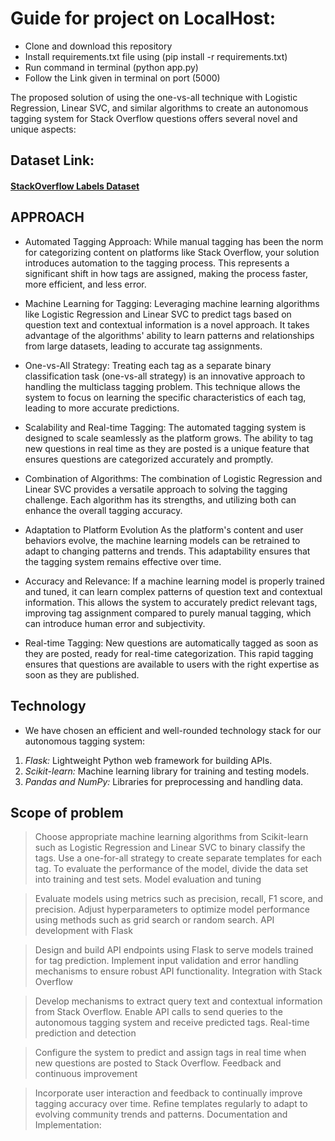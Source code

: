 # Guide for project on LocalHost:
- Clone and download this repository
- Install requirements.txt file using (pip install -r requirements.txt)
- Run command in terminal (python app.py)
- Follow the Link given in terminal on port (5000)

The proposed solution of using the one-vs-all technique with Logistic Regression, Linear SVC, and similar algorithms to create an autonomous tagging system for Stack Overflow questions offers several novel and unique aspects:
## Dataset Link: 
#### [StackOverflow Labels Dataset](https://www.kaggle.com/datasets/stackoverflow/stacksample)
## APPROACH
- Automated Tagging Approach:
   While manual tagging has been the norm for categorizing content on platforms like Stack Overflow, your solution introduces automation to the tagging process. This represents a significant shift in how tags are assigned, making the process faster, more efficient, and less error.

- Machine Learning for Tagging:
   Leveraging machine learning algorithms like Logistic Regression and Linear SVC to predict tags based on question text and contextual information is a novel approach. It takes advantage of the algorithms' ability to learn patterns and relationships from large datasets, leading to accurate tag assignments.

-  One-vs-All Strategy:
   Treating each tag as a separate binary classification task (one-vs-all strategy) is an innovative approach to handling the multiclass tagging problem. This technique allows the system to focus on learning the specific characteristics of each tag, leading to more accurate predictions.

-  Scalability and Real-time Tagging:
   The automated tagging system is designed to scale seamlessly as the platform grows. The ability to tag new questions in real time as they are posted is a unique feature that ensures questions are categorized accurately and promptly.


- Combination of Algorithms:
   The combination of Logistic Regression and Linear SVC provides a versatile approach to solving the tagging challenge. Each algorithm has its strengths, and utilizing both can enhance the overall tagging accuracy.

- Adaptation to Platform Evolution
 As the platform's content and user behaviors evolve, the machine learning models can be retrained to adapt to changing patterns and trends. This   adaptability ensures that the tagging system remains effective over time.

- Accuracy and Relevance:
 If a machine learning model is properly trained and tuned, it can learn complex patterns of question text and contextual information. This allows the system to accurately predict relevant tags, improving tag assignment compared to purely manual tagging, which can introduce human error and subjectivity. 

- Real-time Tagging: 
 New questions are automatically tagged as soon as they are posted, ready for real-time categorization. This rapid tagging ensures that questions are available to users with the right expertise as soon as they are published. 



## Technology
-  We have chosen an efficient and well-rounded technology stack for our autonomous tagging system:

1. *Flask:* Lightweight Python web framework for building APIs.
2. *Scikit-learn:* Machine learning library for training and testing models.
3. *Pandas and NumPy:* Libraries for preprocessing and handling data.

## Scope of problem
 
 > Choose appropriate machine learning algorithms from Scikit-learn such as Logistic Regression and Linear SVC to binary classify the  tags. Use a one-for-all strategy to create separate templates for each tag. To evaluate the performance of the model, divide the data set into training and test sets. Model evaluation and tuning
 
>Evaluate models using metrics such as precision, recall, F1 score, and precision. Adjust hyperparameters to optimize model performance using methods such as grid search or random search. API development with Flask
 
 >Design and build API endpoints using Flask to serve models trained  for tag prediction.  Implement input validation and error handling mechanisms to ensure robust API functionality.  Integration with Stack Overflow
 
 > Develop mechanisms to extract query text and contextual information from Stack Overflow. Enable API calls to send queries to the autonomous tagging system and receive predicted tags.  Real-time prediction and detection 
 
 > Configure the system to predict and assign tags in real time when new questions are posted to Stack Overflow.  Feedback and continuous improvement
 
 > Incorporate user interaction and feedback to continually improve  tagging accuracy over time. Refine templates regularly to adapt to evolving community trends and patterns. Documentation and Implementation: 

